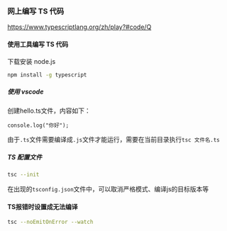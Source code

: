 ### 网上编写 TS 代码

https://www.typescriptlang.org/zh/play?#code/Q

#### 使用工具编写 TS 代码

下载安装 node.js

```bash
npm install -g typescript
```

##### 使用 vscode

创建hello.ts文件，内容如下：

```tsx
console.log("你好");
```

由于`.ts`文件需要编译成`.js`文件才能运行，需要在当前目录执行`tsc 文件名.ts`

##### TS 配置文件

```bash
tsc --init
```

在出现的`tsconfig.json`文件中，可以取消严格模式、编译js的目标版本等

#### TS报错时设置成无法编译

```bash
tsc --noEmitOnError --watch
```

